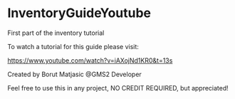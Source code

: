 # InventoryGuideYoutube
First part of the inventory tutorial

To watch a tutorial for this guide please visit:

https://www.youtube.com/watch?v=iAXojNd1KR0&t=13s

Created by Borut Matjasic @GMS2 Developer

Feel free to use this in any project, NO CREDIT REQUIRED, but appreciated!
